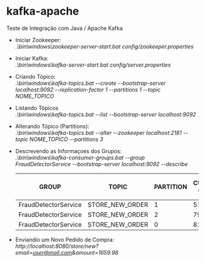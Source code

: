 # kafka-apache
Teste de Integração com Java / Apache Kafka

- Iniciar Zookeeper:
<br><i>.\bin\windows\zookeeper-server-start.bat config/zookeeper.properties</i> 

- Iniciar Kafka:
<br><i>.\bin\windows\kafka-server-start.bat config/server.properties</i>

- Criando Tópico:
<br><i> .\bin\windows\kafka-topics.bat --create --bootstrap-server localhost:9092 --replication-factor 1 --partitions 1 --topic NOME_TOPICO</i>

- Listando Tópicos
<br><i> .\bin\windows\kafka-topics.bat --list --bootstrap-server localhost:9092</i>  

- Alterando Tópico (Partitions):
<br><i> .\bin\windows\kafka-topics.bat --alter --zookeeper localhost:2181 --topic NOME_TOPICO --partitions 3</i>

- Descrevendo as Informaçoes dos Grupos:
<br><i>.\bin\windows\kafka-consumer-groups.bat --group FraudDetectorService  --bootstrap-server localhost:9092 --describe</i>

    |GROUP                |TOPIC           |PARTITION  |CURRENT-OFFSET  |LOG-END-OFFSET  |LAG             |CONSUMER-ID     |HOST            |CLIENT-ID|
    | ------------------- | -------------- | --------- | -------------- | -------------- | -------------- | -------------- | -------------- | ------- |
    |FraudDetectorService |STORE_NEW_ORDER |1          |511             |1029            |518             |-               |-               |-        | 
    |FraudDetectorService |STORE_NEW_ORDER |2          |795             |1095            |300             |-               |-               |-        | 
    |FraudDetectorService |STORE_NEW_ORDER |0          |812             |1153            |341             |-               |-               |-        |

- Enviandio um Novo Pedido de Compra:
<br><i>http://localhost:8080/store/new?email=user@mail.com&amount=1659.98</i>